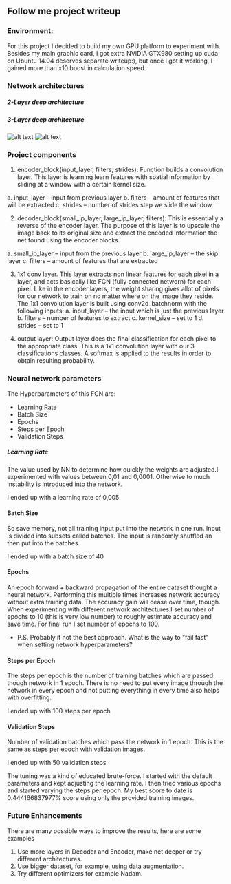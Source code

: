 ## Follow me project writeup

### Environment:

For this project I decided to build my own GPU platform to experiment with.
Besides my main graphic card, I got extra NVIDIA GTX980 
setting up cuda on Ubuntu 14.04 deserves separate writeup:), but once i got it working, I gained 
more than x10 boost in calculation speed.

### Network architectures


##### 2-Layer deep architecture

##### 3-Layer deep architecture

[2lnn]:./images/2_layer_nn.jpg
[3lnn]:./images/2_layer_nn.jpg

![alt text][2lnn]
![alt text][3lnn]


### Project components

1. encoder_block(input_layer, filters, strides):
Function builds a convolution layer. This layer is learning learn features with spatial
information by sliding at a window with a certain kernel size. 

a. input_layer - input from previous layer 
b. filters – amount of features that will be extracted 
c. strides – number of strides step we slide the window.

2. decoder_block(small_ip_layer, large_ip_layer, filters):
This is essentially a reverse of the encoder layer. The purpose of this layer is to
upscale the image back to its original size and extract the encoded information the net found
using the encoder blocks. 

a. small_ip_layer – input from the previous layer
b. large_ip_layer – the skip layer
c. filters – amount of features that are extracted


3. 1x1 conv layer. 
This layer extracts non linear features for each pixel in a
layer, and acts basically like FCN (fully connected networn) for each pixel. Like in the encoder layers, the weight
sharing gives allot of pixels for our network to train on no matter where on the image
they reside. The 1x1 convolution layer is built using conv2d_batchnorm with the following
inputs:
    a. input_layer – the input which is just the previous layer
    b. filters – number of features to extract
    c. kernel_size – set to 1
    d. strides – set to 1

4. output layer:
Output layer does the final classification for each pixel to the appropriate class. This is a 1x1
convolution layer with our 3 classifications classes. A softmax is applied to the results in
order to obtain resulting probability.


### Neural network parameters

The Hyperparameters of this FCN are:

* Learning Rate
* Batch Size
* Epochs
* Steps per Epoch
* Validation Steps

##### Learning Rate

The value used by NN to determine how quickly the weights are adjusted.I experimented with values between 0,01 and 0,0001. Otherwise to much instability is introduced into the network.

I ended up with a learning rate of 0,005

#### Batch Size

So save memory, not all training input put into the network in one run. Input is divided into subsets called batches. The input is randomly shuffled an then put into the batches.

I ended up with a batch size of 40

#### Epochs

An epoch forward + backward propagation of the entire dataset thought a neural network. Performing this multiple times increases network accuracy without extra training data. The accuracy gain will cease over time, though.
When experimenting with different network architectures I set number of epochs to 10 (this is very low number)  to roughly estimate accuracy and save time. For final run I set number of epochs to 100.
* P.S. Probably it not the best approach. What is the way to "fail fast" when setting network hyperparameters?

#### Steps per Epoch

The steps per epoch is the number of training batches which are passed though network in 1 epoch. There is no need to put every image through the network in every epoch and not putting everything in every time also helps with overfitting.

I ended up with 100 steps per epoch

#### Validation Steps

Number of validation batches which pass the network in 1 epoch. This is the same as steps per epoch with validation images.

I ended up with 50 validation steps

The tuning was a kind of educated brute-force. I started with the default parameters and kept adjusting the learning rate. I then tried various epochs and started varying the steps per epoch. My best score to date is 0.444166837977% score using only the provided training images.


### Future Enhancements

There are many possible ways to improve the results, here are some examples

1. Use more layers in Decoder and Encoder, make net deeper or try different architectures.
2. Use bigger dataset, for example, using data augmentation.
3. Try different optimizers for example Nadam.
